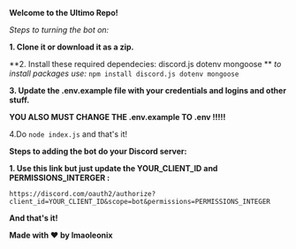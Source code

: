 **Welcome to the Ultimo Repo!**

*Steps to turning the bot on:*

**1. Clone it or download it as a zip.**

**2. Install these required dependecies: 
  discord.js
  dotenv
  mongoose
**
*to install packages use:* 
```npm install discord.js dotenv mongoose```

**3. Update the .env.example file with your credentials and logins and other stuff.**

**YOU ALSO MUST CHANGE THE .env.example TO .env !!!!!**

4.Do ```node index.js``` and that's it!



**Steps to adding the bot do your Discord server:**

**1. Use this link but just update the YOUR_CLIENT_ID and PERMISSIONS_INTERGER :**

```https://discord.com/oauth2/authorize?client_id=YOUR_CLIENT_ID&scope=bot&permissions=PERMISSIONS_INTEGER``` 

**And that's it!**

**Made with ❤️ by lmaoleonix**
